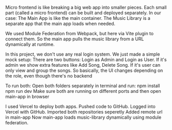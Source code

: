 Micro frontend is like breaking a big web app into smaller pieces. Each small part (called a micro frontend) can be built and deployed separately.
In our case:
The Main App is like the main container.
The Music Library is a separate app that the main app loads when needed.

We used Module Federation from Webpack, but here via Vite plugin to connect them. So the main app pulls the music library from a URL dynamically at runtime.

In this project, we don't use any real login system. We just made a simple mock setup:
There are two buttons: Login as Admin and Login as User.
If it's admin we show extra features like Add Song, Delete Song.
If it's user can only view and group the songs.
So basically, the UI changes depending on the role, even though there's no backend 

To run both:
Open both folders separately in terminal and run:
npm install
npm run dev
Make sure both are running on different ports and then open main-app in browser

I used Vercel to deploy both apps.
Pushed code to GitHub.
Logged into Vercel with GitHub.
Imported both repositories seperetly
Added remote url in main-app
Now main-app loads music-library dynamically using module federation.
